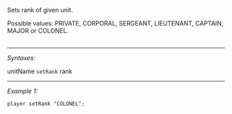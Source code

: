 Sets rank of given unit.

Possible values: PRIVATE, CORPORAL, SERGEANT, LIEUTENANT, CAPTAIN, MAJOR or COLONEL. <br><br>


---
*Syntaxes:*

unitName `setRank` rank

---
*Example 1:*

```sqf
player setRank "COLONEL";
```